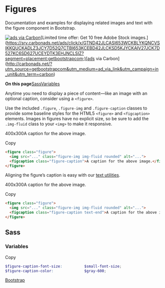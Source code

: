 # Figures

Documentation and examples for displaying related images and text with the figure component in Bootstrap.

[![ads via Carbon](https://cdn4.buysellads.net/uu/1/3386/1525189943-38523.png)](https://srv.carbonads.net/ads/click/x/GTND42JLCASI653WCKBLYKQNCVSIKKQUCKADLZ3JCY7D52Q7CTBI653KCEBD42JLCKSD5KJYCKAIV27JCK7D527KC6SD627UCEYDTK3EHJNCLSIZ?segment=placement:getbootstrapcom;)[Limited time offer: Get 10 free Adobe Stock images.](https://srv.carbonads.net/ads/click/x/GTND42JLCASI653WCKBLYKQNCVSIKKQUCKADLZ3JCY7D52Q7CTBI653KCEBD42JLCKSD5KJYCKAIV27JCK7D527KC6SD627UCEYDTK3EHJNCLSIZ?segment=placement:getbootstrapcom;)[ads via Carbon](http://carbonads.net/?utm_source=getbootstrapcom&utm_medium=ad_via_link&utm_campaign=in_unit&utm_term=carbon)

**On this page**[Sass](https://getbootstrap.com/docs/5.0/content/figures/#sass)[Variables](https://getbootstrap.com/docs/5.0/content/figures/#variables)

Anytime you need to display a piece of content—like an image with an optional caption, consider using a `<figure>`.

Use the included `.figure`, `.figure-img` and `.figure-caption` classes to provide some baseline styles for the HTML5 `<figure>` and `<figcaption>` elements. Images in figures have no explicit size, so be sure to add the `.img-fluid` class to your `<img>` to make it responsive.

400x300A caption for the above image.

Copy

```html
<figure class="figure">
  <img src="..." class="figure-img img-fluid rounded" alt="...">
  <figcaption class="figure-caption">A caption for the above image.</figcaption>
</figure>
```

Aligning the figure’s caption is easy with our [text utilities](https://getbootstrap.com/docs/5.0/utilities/text/#text-alignment).

400x300A caption for the above image.

Copy

```html
<figure class="figure">
  <img src="..." class="figure-img img-fluid rounded" alt="...">
  <figcaption class="figure-caption text-end">A caption for the above image.</figcaption>
</figure>
```

## Sass

### Variables

Copy

```scss
$figure-caption-font-size:          $small-font-size;
$figure-caption-color:              $gray-600;
```

[Bootstrap](https://getbootstrap.com/)

 